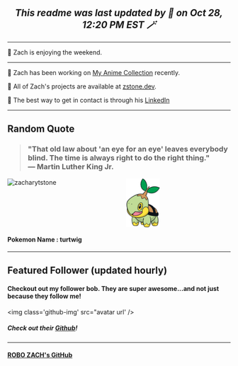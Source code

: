 <h2 align="center" style="font-style: italic; font-weight: bold;">This readme was last updated by 🤖 on Oct 28, 12:20 PM EST 🪄 </h2></a>

---

🤖 Zach is enjoying the weekend.

---

🤖 Zach has been working on [My Anime Collection](https://github.com/ZacharyTStone/My-Anime-Collection) recently.

🤖 All of Zach's projects are available at [zstone.dev](https://www.zstone.dev/).

🤖 The best way to get in contact is through his [LinkedIn](https://www.linkedin.com/in/zacharystone42)

---

<!-- Add a Quotes section -->

## Random Quote

<h3>
<blockquote>
  "That old law about 'an eye for an eye' leaves everybody blind. The time is always right to do the right thing."
<br>— Martin Luther King Jr.
</blockquote>
</h3>

<div style="display: flex; flex-wrap: no-wrap; width: 100%; gap: 16px">
        <img width="50%" src="https://github-readme-streak-stats.herokuapp.com/?user=zacharytstone" alt="zacharytstone" />
    <img width="15%" class='poke-img' src='https://raw.githubusercontent.com/PokeAPI/sprites/master/sprites/pokemon/other/dream-world/387.svg' alt='turtwig'/>
</div>

#### Pokemon Name : turtwig</span>

---

## Featured Follower (updated hourly)

#### Checkout out my follower bob. They are super awesome...and not just because they follow me!

<img class='github-img' src="avatar url' />

##### Check out their [Github](https://www.linkedin.com/in/zacharystone42)!

---

#### [ROBO ZACH's GitHub](https://github.com/ROBO-ZACH)
